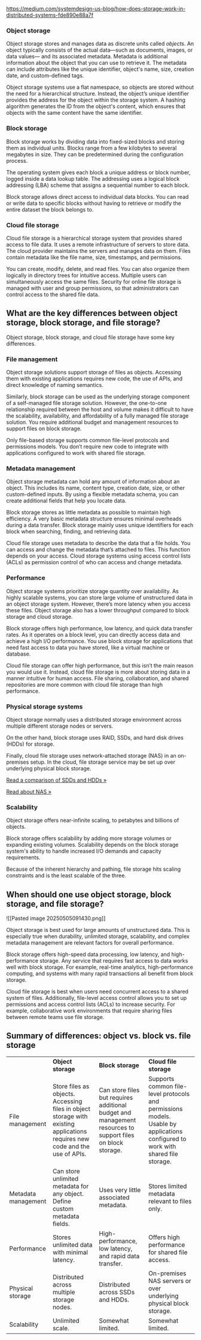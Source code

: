 https://medium.com/systemdesign-us-blog/how-does-storage-work-in-distributed-systems-fde890e88a7f



### **Object storage**

Object storage stores and manages data as discrete units called _objects_. An object typically consists of the actual data—such as documents, images, or data values— and its associated metadata. Metadata is additional information about the object that you can use to retrieve it. The metadata can include attributes like the unique identifier, object's name, size, creation date, and custom-defined tags.

Object storage systems use a flat namespace, so objects are stored without the need for a hierarchical structure. Instead, the object’s unique identifier provides the address for the object within the storage system. A hashing algorithm generates the ID from the object's content, which ensures that objects with the same content have the same identifier.

### **Block storage**

Block storage works by dividing data into fixed-sized blocks and storing them as individual units. Blocks range from a few kilobytes to several megabytes in size. They can be predetermined during the configuration process.

The operating system gives each block a unique address or block number, logged inside a data lookup table. The addressing uses a logical block addressing (LBA) scheme that assigns a sequential number to each block.

Block storage allows direct access to individual data blocks. You can read or write data to specific blocks without having to retrieve or modify the entire dataset the block belongs to. 

### **Cloud file storage**

Cloud file storage is a hierarchical storage system that provides shared access to file data. It uses a remote infrastructure of servers to store data. The cloud provider maintains the servers and manages data on them. Files contain metadata like the file name, size, timestamps, and permissions.

You can create, modify, delete, and read files. You can also organize them logically in directory trees for intuitive access. Multiple users can simultaneously access the same files. Security for online file storage is managed with user and group permissions, so that administrators can control access to the shared file data.

## What are the key differences between object storage, block storage, and file storage?

Object storage, block storage, and cloud file storage have some key differences.

### **File management**

Object storage solutions support storage of files as objects. Accessing them with existing applications requires new code, the use of APIs, and direct knowledge of naming semantics. 

Similarly, block storage can be used as the underlying storage component of a self-managed file storage solution. However, the one-to-one relationship required between the host and volume makes it difficult to have the scalability, availability, and affordability of a fully managed file storage solution. You require additional budget and management resources to support files on block storage.

Only file-based storage supports common file-level protocols and permissions models. You don’t require new code to integrate with applications configured to work with shared file storage.

### **Metadata management**

Object storage metadata can hold any amount of information about an object. This includes its name, content type, creation date, size, or other custom-defined inputs. By using a flexible metadata schema, you can create additional fields that help you locate data. 

Block storage stores as little metadata as possible to maintain high efficiency. A very basic metadata structure ensures minimal overheads during a data transfer. Block storage mainly uses unique identifiers for each block when searching, finding, and retrieving data.

Cloud file storage uses metadata to describe the data that a file holds. You can access and change the metadata that’s attached to files. This function depends on your access. Cloud storage systems using access control lists (ACLs) as permission control of who can access and change metadata.

### **Performance**

Object storage systems prioritize storage quantity over availability. As highly scalable systems, you can store large volume of unstructured data in an object storage system. However, there’s more latency when you access these files. Object storage also has a lower throughput compared to block storage and cloud storage. 

Block storage offers high performance, low latency, and quick data transfer rates. As it operates on a block level, you can directly access data and achieve a high I/O performance. You use block storage for applications that need fast access to data you have stored, like a virtual machine or database. 

Cloud file storage can offer high performance, but this isn’t the main reason you would use it. Instead, cloud file storage is more about storing data in a manner intuitive for human access. File sharing, collaboration, and shared repositories are more common with cloud file storage than high performance.

### **Physical storage systems**

Object storage normally uses a distributed storage environment across multiple different storage nodes or servers.

On the other hand, block storage uses RAID, SSDs, and hard disk drives (HDDs) for storage.

Finally, cloud file storage uses network-attached storage (NAS) in an on-premises setup. In the cloud, file storage service may be set up over underlying physical block storage.

[Read a comparison of SDDs and HDDs »](https://aws.amazon.com/compare/the-difference-between-ssd-hard-drive/)

[Read about NAS »](https://aws.amazon.com/what-is/nas/)

### **Scalability**

Object storage offers near-infinite scaling, to petabytes and billions of objects.

Block storage offers scalability by adding more storage volumes or expanding existing volumes. Scalability depends on the block storage system's ability to handle increased I/O demands and capacity requirements.

Because of the inherent hierarchy and pathing, file storage hits scaling constraints and is the least scalable of the three.

## When should one use object storage, block storage, and file storage?

![[Pasted image 20250505091430.png]]

Object storage is best used for large amounts of unstructured data. This is especially true when durability, unlimited storage, scalability, and complex metadata management are relevant factors for overall performance.

Block storage offers high-speed data processing, low latency, and high-performance storage. Any service that requires fast access to data works well with block storage. For example, real-time analytics, high-performance computing, and systems with many rapid transactions all benefit from block storage.

Cloud file storage is best when users need concurrent access to a shared system of files. Additionally, file-level access control allows you to set up permissions and access control lists (ACLs) to increase security. For example, collaborative work environments that require sharing files between remote teams use file storage. 

## Summary of differences: object vs. block vs. file storage

|                     |                                                                                                                             |                                                                                                            |                                                                                                                                  |
| ------------------- | --------------------------------------------------------------------------------------------------------------------------- | ---------------------------------------------------------------------------------------------------------- | -------------------------------------------------------------------------------------------------------------------------------- |
|                     | **Object storage**                                                                                                          | **Block storage**                                                                                          | **Cloud file storage**                                                                                                           |
| File management     | Store files as objects. Accessing files in object storage with existing applications requires new code and the use of APIs. | Can store files but requires additional budget and management resources to support files on block storage. | Supports common file-level protocols and permissions models. Usable by applications configured to work with shared file storage. |
| Metadata management | Can store unlimited metadata for any object. Define custom metadata fields.                                                 | Uses very little associated metadata.                                                                      | Stores limited metadata relevant to files only.                                                                                  |
| Performance         | Stores unlimited data with minimal latency.                                                                                 | High-performance, low latency, and rapid data transfer.                                                    | Offers high performance for shared file access.                                                                                  |
| Physical storage    | Distributed across multiple storage nodes.                                                                                  | Distributed across SSDs and HDDs.                                                                          | On-premises NAS servers or over underlying physical block storage.                                                               |
| Scalability         | Unlimited scale.                                                                                                            | Somewhat limited.                                                                                          | Somewhat limited.                                                                                                                |



